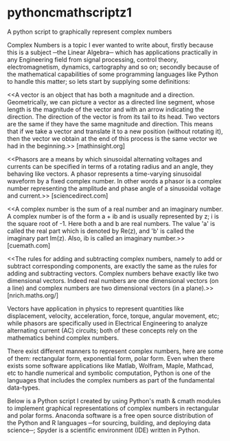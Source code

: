 # pythoncmathscriptz1
A python script to graphically represent complex numbers


Complex Numbers is a topic I ever wanted to write about, firstly because this is a subject ─the Linear Algebra─ which has applications practically in any Engineering field from signal processing, control theory, electromagnetism, dynamics, cartography and so on; secondly because of the mathematical capabilities of some programming languages like Python to handle this matter; so lets start by supplying some definitions: 

<<A vector is an object that has both a magnitude and a direction. Geometrically, we can picture a vector as a directed line segment, whose length is the magnitude of the vector and with an arrow indicating the direction. The direction of the vector is from its tail to its head. Two vectors are the same if they have the same magnitude and direction. This means that if we take a vector and translate it to a new position (without rotating it), then the vector we obtain at the end of this process is the same vector we had in the beginning.>> [mathinsight.org]

<<Phasors are a means by which sinusoidal alternating voltages and currents can be specified in terms of a rotating radius and an angle, they behaving like vectors. A phasor represents a time-varying sinusoidal waveform by a fixed complex number. In other words a phasor is a complex number representing the amplitude and phase angle of a sinusoidal voltage and current.>> [sciencedirect.com]

<<A complex number is the sum of a real number and an imaginary number. A complex number is of the form a + ib and is usually represented by z; i is the square root of -1. Here both a and b are real numbers. The value 'a' is called the real part which is denoted by Re(z), and 'b' is called the imaginary part Im(z). Also, ib is called an imaginary number.>> [cuemath.com]

<<The rules for adding and subtracting complex numbers, namely to add or subtract corresponding components, are exactly the same as the rules for adding and subtracting vectors. Complex numbers behave exactly like two dimensional vectors. Indeed real numbers are one dimensional vectors (on a line) and complex numbers are two dimensional vectors (in a plane).>> [nrich.maths.org/]

Vectors have application in physics to represent quantities like displacement, velocity, acceleration, force, torque, angular movement, etc; while phasors are specifically used in Electrical Engineering to analyze alternating current (AC) circuits; both of these concepts rely on the mathematics behind complex numbers.  

There exist different manners to represent complex numbers, here are some of them: rectangular form, exponential form, polar form. Even when there exists some software applications like Matlab, Wolfram, Maple, Mathcad, etc to handle numerical and symbolic computation, Python is one of the languages that includes the complex numbers as part of the fundamental data-types. 

Below is a Python script I created by using Python's math & cmath modules to implement graphical representations of complex numbers in rectangular and polar forms. Anaconda software is a free open source distribution of the Python and R languages ─for sourcing, building, and deploying data science─; Spyder is a scientific environment (IDE) written in Python.
